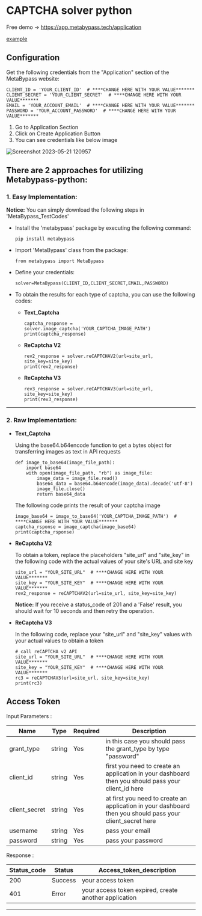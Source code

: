 # CAPTCHA solver python
Free demo -> https://app.metabypass.tech/application


<a href="http://metabypass.tech/" target="_blank">example</a>



## Configuration

Get the following credentials from the "Application" section of the MetaBypass website:

```
CLIENT_ID = 'YOUR_CLIENT_ID'  # ****CHANGE HERE WITH YOUR VALUE*******
CLIENT_SECRET = 'YOUR_CLIENT_SECRET'  # ****CHANGE HERE WITH YOUR VALUE*******
EMAIL = 'YOUR_ACCOUNT_EMAIL'  # ****CHANGE HERE WITH YOUR VALUE*******
PASSWORD = 'YOUR_ACCOUNT_PASSWORD'  # ****CHANGE HERE WITH YOUR VALUE*******
```

1. Go to Application Section 
2. Click on Create Application Button
3. You can see credentials like below image


![Screenshot 2023-05-21 120957](https://github.com/metabypass/metabypass-python/assets/128980891/4420f7ed-1588-412a-b0e8-2876d4ae1854)


## There are 2 approaches for utilizing Metabypass-python:

### 1. __Easy Implementation__:

   **Notice:**
      You can simply download the following steps in 'MetaBypass_TestCodes'
      
   - Install the 'metabypass' package by executing the following command:
     ```
     pip install metabypass
     ```
     
   - Import 'MetaBypass' class from the package:
     ```
     from metabypass import MetaBypass
     ```
   - Define your credentials:
     ```
     solver=MetaBypass(CLIENT_ID,CLIENT_SECRET,EMAIL,PASSWORD)
     ```
   - To obtain the results for each type of captcha, you can use the following codes:
   
      - **Text_Captcha**
      
        ```
        captcha_response = solver.image_captcha('YOUR_CAPTCHA_IMAGE_PATH')
        print(captcha_response)
        ```  
        
      - **ReCaptcha V2**

        ```
        rev2_response = solver.reCAPTCHAV2(url=site_url, site_key=site_key)  
        print(rev2_response)
        ```  
        
      - **ReCaptcha V3**

        ```
        rev3_response = solver.reCAPTCHAV3(url=site_url, site_key=site_key)
        print(rev3_response)
        ```  


 ------------------------------------------------------------------------------------------------------------------------------------------------------------------

 ### 2. __Raw Implementation__:

  - **Text_Captcha**
    
    Using the  base64.b64encode function to get a bytes object for transferring images as text in API requests

    ```
    def image_to_base64(image_file_path):
        import base64
        with open(image_file_path, "rb") as image_file:
            image_data = image_file.read()
            base64_data = base64.b64encode(image_data).decode('utf-8')
            image_file.close()
            return base64_data
    ```

    The following code prints the result of your captcha image

    ```
    image_base64 = image_to_base64('YOUR_CAPTCHA_IMAGE_PATH')  # ****CHANGE HERE WITH YOUR VALUE*******
    captcha_rsponse = image_captcha(image_base64)
    print(captcha_rsponse)
    ```


   - **ReCaptcha V2**

     To obtain a token, replace the placeholders "site_url" and "site_key" in the following code with the actual values of your site's URL and site key
    
      ```
      site_url = "YOUR_SITE_URL"  # ****CHANGE HERE WITH YOUR VALUE*******
      site_key = "YOUR_SITE_KEY"  # ****CHANGE HERE WITH YOUR VALUE*******
      rev2_response = reCAPTCHAV2(url=site_url, site_key=site_key)
      ```
      
      **Notice:**
      If you receive a status_code of 201 and a 'False' result, you should wait for 10 seconds and then retry the operation.



   - **ReCaptcha V3**

      In the following code, replace your "site_url" and "site_key" values with your actual values to obtain a token

      ```
      # call reCAPTCHA v2 API
      site_url = "YOUR_SITE_URL"  # ****CHANGE HERE WITH YOUR VALUE*******
      site_key = "YOUR_SITE_KEY"  # ****CHANGE HERE WITH YOUR VALUE*******
      rc3 = reCAPTCHAV3(url=site_url, site_key=site_key)
      print(rc3)
      ```


## Access Token
   Input Parameters :

   |     Name	  |   Type    |  Required   | Description |
   | ----------- | --------- | ----------- | ----------- |
   | grant_type	|  string	  |    Yes	    | in this case you should pass the grant_type by type "password" |
   | client_id	  |  string	  |    Yes	    | first you need to create an application in your dashboard then you should pass your client_id here |
   | client_secret |	string	|    Yes	    | at first you need to create an application in your dashboard then you should pass your client_secret here |
   | username	    | string	|    Yes	    | pass your email |
   | password	    | string	|    Yes	    | pass your password |

   Response :

   | Status_code	|  Status  |  Access_token_description  | 
   | ----------- | -------- | -------------- |
   | 200	        | Success  | your access token |
   | 401	        |  Error   | your access token expired, create another application|

 -----------------------------------------------------------------------------------------------------------------------------------------------------------------------------

